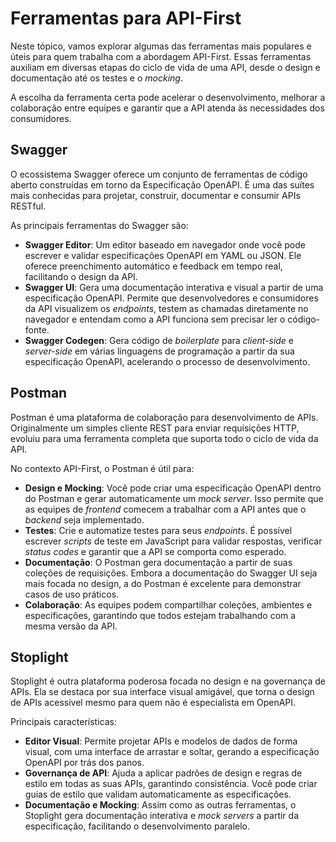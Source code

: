 # Ferramentas para API-First

Neste tópico, vamos explorar algumas das ferramentas mais populares e úteis para quem trabalha com a abordagem API-First. Essas ferramentas auxiliam em diversas etapas do ciclo de vida de uma API, desde o design e documentação até os testes e o *mocking*.

A escolha da ferramenta certa pode acelerar o desenvolvimento, melhorar a colaboração entre equipes e garantir que a API atenda às necessidades dos consumidores.

## Swagger

O ecossistema Swagger oferece um conjunto de ferramentas de código aberto construídas em torno da Especificação OpenAPI. É uma das suítes mais conhecidas para projetar, construir, documentar e consumir APIs RESTful.

As principais ferramentas do Swagger são:

*   **Swagger Editor**: Um editor baseado em navegador onde você pode escrever e validar especificações OpenAPI em YAML ou JSON. Ele oferece preenchimento automático e feedback em tempo real, facilitando o design da API.
*   **Swagger UI**: Gera uma documentação interativa e visual a partir de uma especificação OpenAPI. Permite que desenvolvedores e consumidores da API visualizem os *endpoints*, testem as chamadas diretamente no navegador e entendam como a API funciona sem precisar ler o código-fonte.
*   **Swagger Codegen**: Gera código de *boilerplate* para *client-side* e *server-side* em várias linguagens de programação a partir da sua especificação OpenAPI, acelerando o processo de desenvolvimento.

## Postman

Postman é uma plataforma de colaboração para desenvolvimento de APIs. Originalmente um simples cliente REST para enviar requisições HTTP, evoluiu para uma ferramenta completa que suporta todo o ciclo de vida da API.

No contexto API-First, o Postman é útil para:

*   **Design e Mocking**: Você pode criar uma especificação OpenAPI dentro do Postman e gerar automaticamente um *mock server*. Isso permite que as equipes de *frontend* comecem a trabalhar com a API antes que o *backend* seja implementado.
*   **Testes**: Crie e automatize testes para seus *endpoints*. É possível escrever *scripts* de teste em JavaScript para validar respostas, verificar *status codes* e garantir que a API se comporta como esperado.
*   **Documentação**: O Postman gera documentação a partir de suas coleções de requisições. Embora a documentação do Swagger UI seja mais focada no design, a do Postman é excelente para demonstrar casos de uso práticos.
*   **Colaboração**: As equipes podem compartilhar coleções, ambientes e especificações, garantindo que todos estejam trabalhando com a mesma versão da API.

## Stoplight

Stoplight é outra plataforma poderosa focada no design e na governança de APIs. Ela se destaca por sua interface visual amigável, que torna o design de APIs acessível mesmo para quem não é especialista em OpenAPI.

Principais características:

*   **Editor Visual**: Permite projetar APIs e modelos de dados de forma visual, com uma interface de arrastar e soltar, gerando a especificação OpenAPI por trás dos panos.
*   **Governança de API**: Ajuda a aplicar padrões de design e regras de estilo em todas as suas APIs, garantindo consistência. Você pode criar guias de estilo que validam automaticamente as especificações.
*   **Documentação e Mocking**: Assim como as outras ferramentas, o Stoplight gera documentação interativa e *mock servers* a partir da especificação, facilitando o desenvolvimento paralelo.